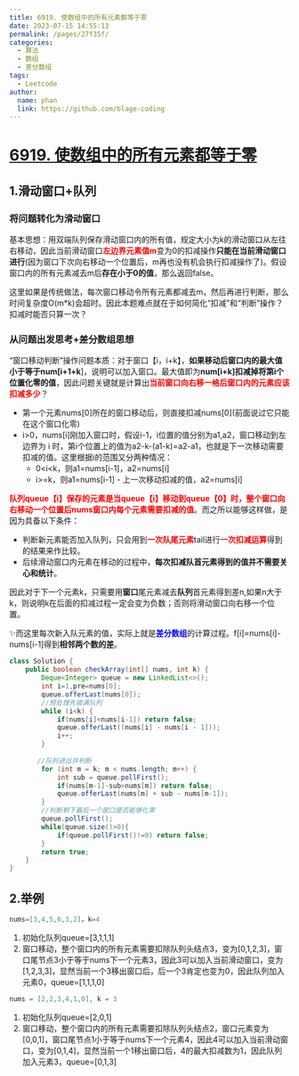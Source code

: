 ```yaml
---
title: 6919. 使数组中的所有元素都等于零
date: 2023-07-15 14:55:13
permalink: /pages/27f35f/
categories:
  - 算法
  - 数组
  - 差分数组
tags:
  - Leetcode
author: 
  name: phan
  link: https://github.com/blage-coding
---
```

# [6919. 使数组中的所有元素都等于零](https://leetcode.cn/problems/apply-operations-to-make-all-array-elements-equal-to-zero/)

## 1.滑动窗口+队列

### 将问题转化为滑动窗口

基本思想：用双端队列保存滑动窗口内的所有值，规定大小为k的滑动窗口从左往右移动，因此当前滑动窗口<font color="red">**左边界元素值m**</font>变为0的扣减操作**只能在当前滑动窗口进行**(因为窗口下次向右移动一个位置后，m再也没有机会执行扣减操作了)。假设窗口内的所有元素减去m后**存在小于0的值**，那么返回false。

这里如果是传统做法，每次窗口移动令所有元素都减去m，然后再进行判断，那么时间复杂度O(m*k)会超时。因此本题难点就在于如何简化“扣减”和“判断”操作？扣减时能否只算一次？

### 从问题出发思考+差分数组思想

“窗口移动判断”操作问题本质：对于窗口【i，i+k】，**如果移动后窗口内的最大值小于等于num\[i+1+k**\]，说明可以加入窗口。最大值即为**num\[i+k\]扣减掉将第i个位置化零的值**，因此问题关键就是计算出<font color="red">**当前窗口向右移一格后窗口内的元素应该扣减多少**</font>？

- 第一个元素nums[0]所在的窗口移动后，则直接扣减nums\[0\](前面说过它只能在这个窗口化零)
- i>0，nums\[i\]刚加入窗口时，假设i-1，i位置的值分别为a1,a2，窗口移动到左边界为 i 时，第i个位置上的值为a2-k-(a1-k)=a2-a1，也就是下一次移动需要扣减的值。这里根据i的范围又分两种情况：
  - 0<i<k，则a1=nums\[i-1\]，a2=nums\[i\]
  - i>=k，则a1=nums\[i-1\] - 上一次移动扣减的值，a2=nums\[i\]

<font color="red">**队列queue【i】保存的元素是当queue【i】移动到queue【0】时，整个窗口向右移动一个位置后nums窗口内每个元素需要扣减的值**</font>。而之所以能够这样做，是因为具备以下条件：

- 判断新元素能否加入队列，只会用到<font color="red">**一次队尾元素**</font>tail进行<font color="red">**一次扣减运算**</font>得到的结果来作比较。
- 后续滑动窗口内元素在移动的过程中，**每次扣减队首元素得到的值并不需要关心和统计**。

因此对于下一个元素k，只需要用**窗口**尾元素减去**队列**首元素得到差n,如果n大于k，则说明k在后面的扣减过程一定会变为负数；否则将滑动窗口向右移一个位置。

✨而这里每次新入队元素的值，实际上就是<font color="blue">**差分数组**</font>的计算过程。f\[i\]=nums\[i\]-nums\[i-1\]得到**相邻两个数的差**。

```java
class Solution {
    public boolean checkArray(int[] nums, int k) {
        Deque<Integer> queue = new LinkedList<>();
        int i=1,pre=nums[0];
        queue.offerLast(nums[0]);
        //预处理先填满队列
        while (i<k) {
            if(nums[i]<nums[i-1]) return false;
            queue.offerLast((nums[i] - nums[i - 1]));
            i++;
        }
        
       //队列进出并判断
        for (int m = k; m < nums.length; m++) {
            int sub = queue.pollFirst();
            if(nums[m-1]-sub>nums[m]) return false;
            queue.offerLast(nums[m] + sub - nums[m-1]);
        }
        //判断剩下最后一个窗口是否能够化零
        queue.pollFirst();
        while(queue.size()>0){
            if(queue.pollFirst()!=0) return false;
        }
        return true;
    }
}
```

## 2.举例

```java
nums=[3,4,5,6,3,2]，k=4
```

1. 初始化队列queue=[3,1,1,1]
2. 窗口移动，整个窗口内的所有元素需要扣除队列头结点3，变为[0,1,2,3]，窗口尾节点3小于等于nums下一个元素3，因此3可以加入当前滑动窗口，变为[1,2,3,3]，显然当前一个3移出窗口后，后一个3肯定也变为0，因此队列加入元素0，queue=[1,1,1,0]

```java
nums = [2,2,3,4,1,0], k = 3
```

1. 初始化队列queue=[2,0,1]
2. 窗口移动，整个窗口内的所有元素需要扣除队列头结点2，窗口元素变为[0,0,1]，窗口尾节点1小于等于nums下一个元素4，因此4可以加入当前滑动窗口，变为[0,1,4]，显然当前一个1移出窗口后，4的最大扣减数为1，因此队列加入元素3，queue=[0,1,3]